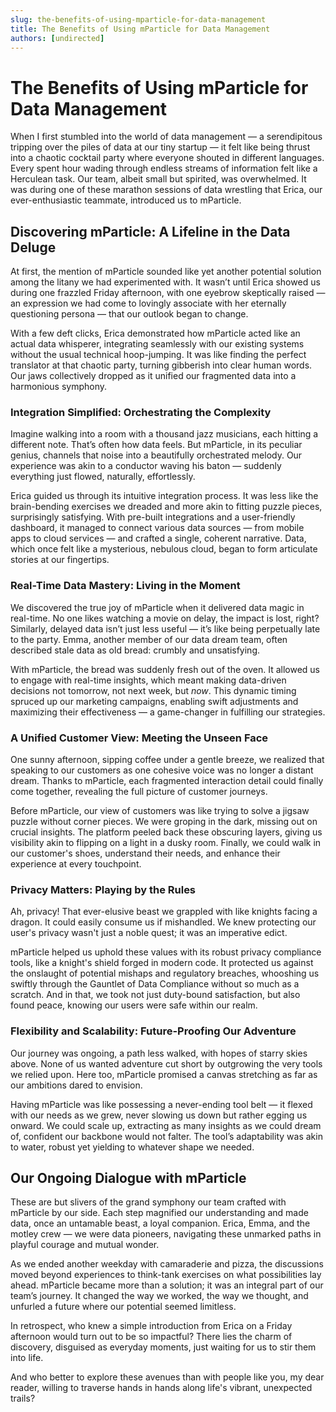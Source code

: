 ```yaml
---
slug: the-benefits-of-using-mparticle-for-data-management
title: The Benefits of Using mParticle for Data Management
authors: [undirected]
---
```



# The Benefits of Using mParticle for Data Management

When I first stumbled into the world of data management — a serendipitous tripping over the piles of data at our tiny startup — it felt like being thrust into a chaotic cocktail party where everyone shouted in different languages. Every spent hour wading through endless streams of information felt like a Herculean task. Our team, albeit small but spirited, was overwhelmed. It was during one of these marathon sessions of data wrestling that Erica, our ever-enthusiastic teammate, introduced us to mParticle.

## Discovering mParticle: A Lifeline in the Data Deluge

At first, the mention of mParticle sounded like yet another potential solution among the litany we had experimented with. It wasn’t until Erica showed us during one frazzled Friday afternoon, with one eyebrow skeptically raised — an expression we had come to lovingly associate with her eternally questioning persona — that our outlook began to change.

With a few deft clicks, Erica demonstrated how mParticle acted like an actual data whisperer, integrating seamlessly with our existing systems without the usual technical hoop-jumping. It was like finding the perfect translator at that chaotic party, turning gibberish into clear human words. Our jaws collectively dropped as it unified our fragmented data into a harmonious symphony.

### Integration Simplified: Orchestrating the Complexity

Imagine walking into a room with a thousand jazz musicians, each hitting a different note. That’s often how data feels. But mParticle, in its peculiar genius, channels that noise into a beautifully orchestrated melody. Our experience was akin to a conductor waving his baton — suddenly everything just flowed, naturally, effortlessly.

Erica guided us through its intuitive integration process. It was less like the brain-bending exercises we dreaded and more akin to fitting puzzle pieces, surprisingly satisfying. With pre-built integrations and a user-friendly dashboard, it managed to connect various data sources — from mobile apps to cloud services — and crafted a single, coherent narrative. Data, which once felt like a mysterious, nebulous cloud, began to form articulate stories at our fingertips.

### Real-Time Data Mastery: Living in the Moment

We discovered the true joy of mParticle when it delivered data magic in real-time. No one likes watching a movie on delay, the impact is lost, right? Similarly, delayed data isn’t just less useful — it’s like being perpetually late to the party. Emma, another member of our data dream team, often described stale data as old bread: crumbly and unsatisfying.

With mParticle, the bread was suddenly fresh out of the oven. It allowed us to engage with real-time insights, which meant making data-driven decisions not tomorrow, not next week, but *now*. This dynamic timing spruced up our marketing campaigns, enabling swift adjustments and maximizing their effectiveness — a game-changer in fulfilling our strategies.

### A Unified Customer View: Meeting the Unseen Face

One sunny afternoon, sipping coffee under a gentle breeze, we realized that speaking to our customers as one cohesive voice was no longer a distant dream. Thanks to mParticle, each fragmented interaction detail could finally come together, revealing the full picture of customer journeys.

Before mParticle, our view of customers was like trying to solve a jigsaw puzzle without corner pieces. We were groping in the dark, missing out on crucial insights. The platform peeled back these obscuring layers, giving us visibility akin to flipping on a light in a dusky room. Finally, we could walk in our customer's shoes, understand their needs, and enhance their experience at every touchpoint.

### Privacy Matters: Playing by the Rules

Ah, privacy! That ever-elusive beast we grappled with like knights facing a dragon. It could easily consume us if mishandled. We knew protecting our user's privacy wasn't just a noble quest; it was an imperative edict.

mParticle helped us uphold these values with its robust privacy compliance tools, like a knight's shield forged in modern code. It protected us against the onslaught of potential mishaps and regulatory breaches, whooshing us swiftly through the Gauntlet of Data Compliance without so much as a scratch. And in that, we took not just duty-bound satisfaction, but also found peace, knowing our users were safe within our realm.

### Flexibility and Scalability: Future-Proofing Our Adventure

Our journey was ongoing, a path less walked, with hopes of starry skies above. None of us wanted adventure cut short by outgrowing the very tools we relied upon. Here too, mParticle promised a canvas stretching as far as our ambitions dared to envision.

Having mParticle was like possessing a never-ending tool belt — it flexed with our needs as we grew, never slowing us down but rather egging us onward. We could scale up, extracting as many insights as we could dream of, confident our backbone would not falter. The tool’s adaptability was akin to water, robust yet yielding to whatever shape we needed.

## Our Ongoing Dialogue with mParticle

These are but slivers of the grand symphony our team crafted with mParticle by our side. Each step magnified our understanding and made data, once an untamable beast, a loyal companion. Erica, Emma, and the motley crew — we were data pioneers, navigating these unmarked paths in playful courage and mutual wonder.

As we ended another weekday with camaraderie and pizza, the discussions moved beyond experiences to think-tank exercises on what possibilities lay ahead. mParticle became more than a solution; it was an integral part of our team’s journey. It changed the way we worked, the way we thought, and unfurled a future where our potential seemed limitless. 

In retrospect, who knew a simple introduction from Erica on a Friday afternoon would turn out to be so impactful? There lies the charm of discovery, disguised as everyday moments, just waiting for us to stir them into life.

And who better to explore these avenues than with people like you, my dear reader, willing to traverse hands in hands along life's vibrant, unexpected trails?